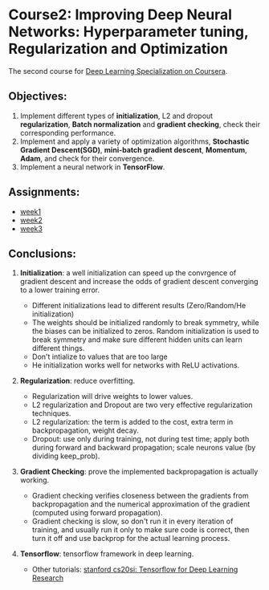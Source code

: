 # Course2: Improving Deep Neural Networks: Hyperparameter tuning, Regularization and Optimization
The second course for [Deep Learning Specialization on Coursera](https://www.coursera.org/specializations/deep-learning).


## Objectives:
1. Implement different types of **initialization**, L2 and dropout **regularization**, **Batch normalization** and **gradient checking**, check their corresponding performance.
2. Implement and apply a variety of optimization algorithms, **Stochastic Gradient Descent(SGD)**, **mini-batch gradient descent**, **Momentum**, **Adam**, and check for their convergence. 
3. Implement a neural network in **TensorFlow**. 

## Assignments:
* [week1](https://github.com/zyunsg/deep-learning/tree/master/course2/week1) 
* [week2](https://github.com/zyunsg/deep-learning/tree/master/course2/week2)
* [week3](https://github.com/zyunsg/deep-learning/tree/master/course2/week3)

## Conclusions:
  1. **Initialization**: a well initialization can speed up the convrgence of gradient descent and increase the odds of gradient descent converging to a lower training error.
     - Different initializations lead to different results (Zero/Random/He initialization)
     - The weights should be initialized randomly to break symmetry, while the biases can be initialized to zeros. Random initialization is used to break symmetry and make sure different hidden units can learn different things.
     - Don't intialize to values that are too large
     - He initialization works well for networks with ReLU activations. 
  2. **Regularization**: reduce overfitting.
     - Regularization will drive weights to lower values.
     - L2 regularization and Dropout are two very effective regularization techniques.
     - L2 regularization: the term is added to the cost, extra term in backpropagation, weight decay.
     - Dropout: use only during training, not during test time; apply both during forward and backward propagation; scale neurons value (by dividing keep_prob).
  
  3. **Gradient Checking**: prove the implemented backpropagation is actually working.
     - Gradient checking verifies closeness between the gradients from backpropagation and the numerical approximation of the gradient (computed using forward propagation).
     - Gradient checking is slow, so don't run it in every iteration of training, and usually run it only to make sure code is correct, then turn it off and use backprop for the actual learning process.
  
  4. **Tensorflow**: tensorflow framework in deep learning.
     - Other tutorials: [stanford cs20si: Tensorflow for Deep Learning Research](https://web.stanford.edu/class/cs20si/)
 


